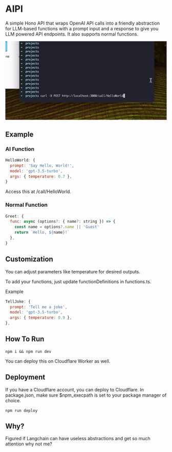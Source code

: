 # AIPI

A simple Hono API that wraps OpenAI API calls into a friendly abstraction for LLM-based functions with a prompt input and a response to give you LLM powered API endpoints. It also supports normal functions.

![Demo](/demo.gif)

## Example

### AI Function

```javascript
HelloWorld: {
  prompt: 'Say Hello, World!',
  model: 'gpt-3.5-turbo',
  args: { temperature: 0.7 },
}
```

Access this at /call/HelloWorld.

### Normal Function

```javascript
Greet: {
  func: async (options?: { name?: string }) => {
    const name = options?.name || 'Guest'
    return `Hello, ${name}!`
  },
}
```

## Customization

You can adjust parameters like temperature for desired outputs.

To add your functions, just update functionDefinitions in functions.ts.

Example

```javascript
TellJoke: {
  prompt: 'Tell me a joke',
  model: 'gpt-3.5-turbo',
  args: { temperature: 0.9 },
},
```

## How To Run

```
npm i && npm run dev
```

You can deploy this on Cloudflare Worker as well.

## Deployment

If you have a Cloudflare account, you can deploy to Cloudflare. In package.json, make sure $npm_execpath is set to your package manager of choice.

```
npm run deploy
```

## Why?

Figured if Langchain can have useless abstractions and get so much attention why not me?

